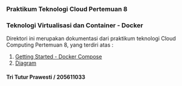 ### Praktikum Teknologi Cloud Pertemuan 8
### Teknologi Virtualisasi dan Container - Docker

Direktori ini merupakan dokumentasi dari praktikum teknologi Cloud Computing Pertemuan 8, yang terdiri atas :
1. [Getting Started - Docker Compose](https://github.com/tritutur/tekn-cloud-computing/blob/main/minggu-08/latihan.md)
2. [Diagram](https://github.com/tritutur/tekn-cloud-computing/blob/main/minggu-08/tugas.md)</b>
#### Tri Tutur Prawesti / 205611033